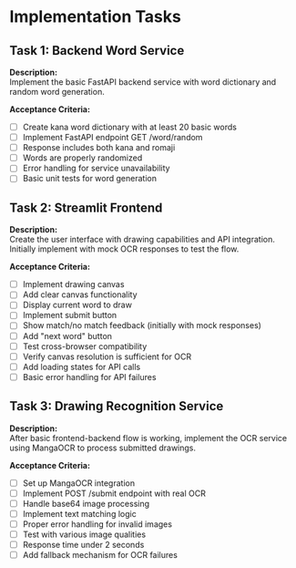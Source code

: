 # Implementation Tasks

## Task 1: Backend Word Service
**Description:**  
Implement the basic FastAPI backend service with word dictionary and random word generation.

**Acceptance Criteria:**
- [ ] Create kana word dictionary with at least 20 basic words
- [ ] Implement FastAPI endpoint GET /word/random
- [ ] Response includes both kana and romaji
- [ ] Words are properly randomized
- [ ] Error handling for service unavailability
- [ ] Basic unit tests for word generation

## Task 2: Streamlit Frontend
**Description:**  
Create the user interface with drawing capabilities and API integration. Initially implement with mock OCR responses to test the flow.

**Acceptance Criteria:**
- [ ] Implement drawing canvas
- [ ] Add clear canvas functionality
- [ ] Display current word to draw
- [ ] Implement submit button
- [ ] Show match/no match feedback (initially with mock responses)
- [ ] Add "next word" button
- [ ] Test cross-browser compatibility
- [ ] Verify canvas resolution is sufficient for OCR
- [ ] Add loading states for API calls
- [ ] Basic error handling for API failures

## Task 3: Drawing Recognition Service
**Description:**  
After basic frontend-backend flow is working, implement the OCR service using MangaOCR to process submitted drawings.

**Acceptance Criteria:**
- [ ] Set up MangaOCR integration
- [ ] Implement POST /submit endpoint with real OCR
- [ ] Handle base64 image processing
- [ ] Implement text matching logic
- [ ] Proper error handling for invalid images
- [ ] Test with various image qualities
- [ ] Response time under 2 seconds
- [ ] Add fallback mechanism for OCR failures
